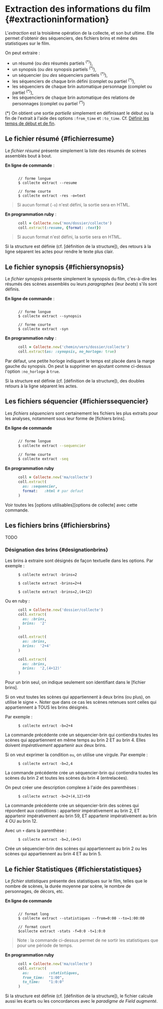 # Extraction des informations du film {#extractioninformation}

L'*extraction* est la troisième opération de la collecte, et son but ultime. Elle permet d'obtenir des séquenciers, des fichiers brins et même des statistiques sur le film.

On peut extraire :

* un résumé (ou *des* résumés partiels <sup>(*)</sup>),
* un synopsis (ou *des* synopsis partiels <sup>(*)</sup>),
* un séquencier (ou *des* séquenciers partiels <sup>(*)</sup>),
* les séquenciers de chaque brin défini (complet ou partiel <sup>(*)</sup>),
* les séquenciers de chaque brin automatique personnage (complet ou partiel <sup>(*)</sup>),
* les séquenciers de chaque brin automatique des relations de personnages (complet ou partiel <sup>(*)</sup>)

(*) On obtient une sortie *partielle* simplement en définissant le début ou la fin de l'extrait à l'aide des options `:from_time` et `:to_time`. Cf. [Définir les temps de début et de fin](#set_from_and_to_time).


## Le fichier résumé {#fichierresume}

Le *fichier résumé* présente simplement la liste des résumés de scènes assemblés bout à bout.

**En ligne de commande** :

~~~

      // forme longue
      $ collecte extract --resume

      // forme courte
      $ collecte extract -res -o=text

~~~

> Si aucun format (`-o`) n'est défini, la sortie sera en HTML.

**En programmation ruby** :

~~~ruby
      coll = Collecte.new('mon/dossier/collecte')
      coll.extract(:resume, {format: :text})
~~~

> Si aucun format n'est défini, la sortie sera en HTML.

Si la structure est définie (cf. [définition de la structure]), des retours à la ligne séparent les actes pour rendre le texte plus clair.

## Le fichier synopsis {#fichiersynopsis}

Le *fichier synopsis* présente simplement le synopsis du film, c'es-à-dire les résumés des scènes assemblés ou leurs *paragraphes* (leur *beats*) s'ils sont définis.

**En ligne de commande** :

~~~

      // forme longue
      $ collecte extract --synopsis

      // forme courte
      $ collecte extract -syn

~~~

**En programmation ruby** :

~~~ruby
      coll = Collecte.new('chemin/vers/dossier/collecte')
      coll.extract(as: :synopsis, no_horloge: true)
~~~

Par défaut, une petite horloge indiquant le temps est placée dans la marge gauche du synopsis. On peut la supprimer en ajoutant comme ci-dessus l'option `:no_horloge` à `true`.

Si la structure est définie (cf. [définition de la structure]), des doubles retours à la ligne séparent les actes.

## Les fichiers séquencier {#fichierssequencier}

Les *fichiers séquenciers* sont certainement les fichiers les plus extraits pour les analyses, notamment sous leur forme de [fichiers brins].

**En ligne de commande**

~~~bash

      // forme longue
      $ collecte extract --sequencier

      // forme courte
      $ collecte extract -seq

~~~

**En programmation ruby**

~~~ruby
      coll = Collecte.new('ma/collecte')
      coll.extract(
        as: :sequencier,
        format:   :html # par defaut
      )
~~~

Voir toutes les [options utilisables][options de collecte] avec cette commande.

## Les fichiers brins {#fichiersbrins}

TODO

### Désignation des brins {#designationbrins}

Les brins à extraire sont désignés de façon textuelle dans les options. Par exemple :

~~~
      $ collecte extract -brins=2

      $ collecte extract -brins=2+4

      $ collecte extract -brins=2,(4+12)
~~~

Ou en ruby :

~~~ruby
      coll = Collecte.new('dossier/collecte')
      coll.extract(
        as: :brins,
        brins:  '2'
      )

      coll.extract(
        as: :brins,
        brins:  '2+4'
      )

      coll.extract(
        as: :brins,
        brins:  '2,(4+12)'
      )

~~~

Pour un brin seul, on indique seulement son identifiant dans le [fichier brins].

Si on veut toutes les scènes qui appartiennent à deux brins (ou plus), on utilise le signe `+`. Noter que dans ce cas les scènes retenues sont celles qui appartiennent à TOUS les brins désignés.

Par exemple :

~~~
      $ collecte extract -b=2+4
~~~

La commande précédente crée un séquencier-brin qui contiendra toutes les scènes qui appartiennent en même temps au brin 2 ET au brin 4. Elles doivent *impérativement* appartenir aux deux brins.

Si on veut exprimer la condition `ou`, on utilise une virgule. Par exemple :

~~~
      $ collecte extract -b=2,4
~~~

La commande précédente crée un séquencier-brin qui contiendra toutes les scènes du brin 2 et toutes les scènes du brin 4 (entrelacées).

On peut créer une description complexe à l'aide des parenthèses :

~~~
      $ collecte extract -b=2+(4,12)+59
~~~

La commande précédente crée un séquencier-brin des scènes qui répondent aux conditions : appartenir impérativement au brin 2, ET appartenir impérativement au brin 59, ET appartenir impérativement au brin 4 OU au brin 12.

Avec un `+` dans la parenthèse :

~~~
      $ collecte extract -b=2,(4+5)
~~~

Crée un séquencier-brin des scènes qui appartiennent au brin 2 ou les scènes qui appartiennent au brin 4 ET au brin 5.

## Le fichier Statistiques {#fichierstatistiques}

Le *fichier statistiques* présente des statistiques sur le film, telles que le nombre de scènes, la durée moyenne par scène, le nombre de personnages, de décors, etc.

**En ligne de commande**

~~~

      // format long
      $ collecte extract --statistiques --from=0:00 --to=1:00:00

      // format court
      $collecte extract -stats -f=0:0 -t=1:0:0

~~~

> Note : la commande ci-dessus permet de ne sortir les statistiques que pour une période de temps.

**En programmation ruby**

~~~ruby
      coll = Collecte.new('ma/collecte')
      coll.extract(
        as:         :statistiques,
        from_time:  "1:00",
        to_time:    "1:0:0"
      )
~~~

Si la structure est définie (cf. [définition de la structure]), le fichier calcule aussi les écarts ou les concordances avec le *paradigme de Field augmenté*.
